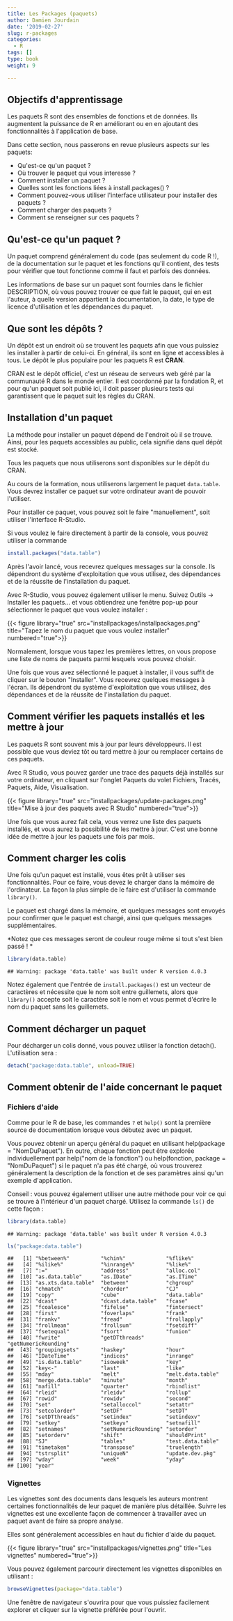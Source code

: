 ```yaml
---
title: Les Packages (paquets)
author: Damien Jourdain
date: '2019-02-27'
slug: r-packages
categories:
  - R
tags: []
type: book
weight: 9

---
```


## Objectifs d'apprentissage

Les paquets R sont des ensembles de fonctions et de données. Ils augmentent la puissance de R en améliorant ou en en ajoutant des fonctionnalités à l'application de base.

Dans cette section, nous passerons en revue plusieurs aspects sur les paquets:

+ Qu'est-ce qu'un paquet ? 
+ Où trouver le paquet qui vous interesse ?
+ Comment installer un paquet ?
+ Quelles sont les fonctions liées à install.packages() ? 
+ Comment pouvez-vous utiliser l'interface utilisateur pour installer des paquets ? 
+ Comment charger des paquets ? 
+ Comment se renseigner sur ces paquets ?

## Qu'est-ce qu'un paquet ?

Un paquet comprend généralement du code (pas seulement du code R !), de la documentation sur le paquet et les fonctions qu'il contient, des tests pour vérifier que tout fonctionne comme il faut et parfois des données.

Les informations de base sur un paquet sont fournies dans le fichier DESCRIPTION, où vous pouvez trouver ce que fait le paquet, qui en est l'auteur, à quelle version appartient la documentation, la date, le type de licence d'utilisation et les dépendances du paquet.

## Que sont les dépôts ?

Un dépôt est un endroit où se trouvent les paquets afin que vous puissiez les installer à partir de celui-ci. En général, ils sont en ligne et accessibles à tous. Le dépôt le plus populaire pour les paquets R est **CRAN**. 

CRAN est le dépôt officiel, c'est un réseau de serveurs web géré par la communauté R dans le monde entier. Il est coordonné par la fondation R, et pour qu'un paquet soit publié ici, il doit passer plusieurs tests qui garantissent que le paquet suit les règles du CRAN. 

## Installation d'un paquet

La méthode pour installer un paquet dépend de l'endroit où il se trouve. Ainsi, pour les paquets accessibles au public, cela signifie dans quel dépôt est stocké. 

Tous les paquets que nous utiliserons sont disponibles sur le dépôt du CRAN.

Au cours de la formation, nous utiliserons largement le paquet `data.table`. Vous devrez installer ce paquet sur votre ordinateur avant de pouvoir l'utiliser. 

Pour installer ce paquet, vous pouvez soit le faire "manuellement", soit utiliser l'interface R-Studio. 

Si vous voulez le faire directement à partir de la console, vous pouvez utiliser la commande 


```r
install.packages("data.table")
```
Après l'avoir lancé, vous recevrez quelques messages sur la console. Ils dépendront du système d'exploitation que vous utilisez, des dépendances et de la réussite de l'installation du paquet.

Avec R-Studio, vous pouvez également utiliser le menu. Suivez Outils -> Installer les paquets... et vous obtiendrez une fenêtre pop-up pour sélectionner le paquet que vous voulez installer :

{{< figure library="true" src="installpackages/installpackages.png" title="Tapez le nom du paquet que vous voulez installer" numbered="true">}}


Normalement, lorsque vous tapez les premières lettres, on vous propose une liste de noms de paquets parmi lesquels vous pouvez choisir. 

Une fois que vous avez sélectionné le paquet à installer, il vous suffit de cliquer sur le bouton "Installer". Vous recevrez quelques messages à l'écran. Ils dépendront du système d'exploitation que vous utilisez, des dépendances et de la réussite de l'installation du paquet.


## Comment vérifier les paquets installés et les mettre à jour

Les paquets R sont souvent mis à jour par leurs développeurs. Il est possible que vous deviez tôt ou tard mettre à jour ou remplacer certains de ces paquets. 

Avec R Studio, vous pouvez garder une trace des paquets déjà installés sur votre ordinateur, en cliquant sur l'onglet Paquets du volet Fichiers, Tracés, Paquets, Aide, Visualisation.

{{< figure library="true" src="installpackages/update-packages.png" title="Mise à jour des paquets avec R Studio" numbered="true">}}

Une fois que vous aurez fait cela, vous verrez une liste des paquets installés, et vous aurez la possibilité de les mettre à jour. C'est une bonne idée de mettre à jour les paquets une fois par mois. 

## Comment charger les colis

Une fois qu'un paquet est installé, vous êtes prêt à utiliser ses fonctionnalités. 
Pour ce faire, vous devez le charger dans la mémoire de l'ordinateur. La façon la plus simple de le faire est d'utiliser la commande `library()`.

Le paquet est chargé dans la mémoire, et quelques messages sont envoyés pour confirmer que le paquet est chargé, ainsi que quelques messages supplémentaires.  

*Notez que ces messages seront de couleur rouge même si tout s'est bien passé !  *


```r
library(data.table)
```

```
## Warning: package 'data.table' was built under R version 4.0.3
```

Notez également que l'entrée de `install.packages()` est un vecteur de caractères et nécessite que le nom soit entre guillemets, alors que `library()` accepte soit le caractère soit le nom et vous permet d'écrire le nom du paquet sans les guillemets.

## Comment décharger un paquet

Pour décharger un colis donné, vous pouvez utiliser la fonction detach(). L'utilisation sera :

```r
detach("package:data.table", unload=TRUE)
```

## Comment obtenir de l'aide concernant le paquet

### Fichiers d'aide

Comme pour le R de base, les commandes `?` et `help()` sont la première source de documentation lorsque vous débutez avec un paquet. 

Vous pouvez obtenir un aperçu général du paquet en utilisant help(package = "NomDuPaquet"). En outre, chaque fonction peut être explorée individuellement par help("nom de la fonction") ou help(fonction, package = "NomDuPaquet") si le paquet n'a pas été chargé, où vous trouverez généralement la description de la fonction et de ses paramètres ainsi qu'un exemple d'application.

Conseil : vous pouvez également utiliser une autre méthode pour voir ce qui se trouve à l'intérieur d'un paquet chargé. Utilisez la commande `ls()` de cette façon :


```r
library(data.table)
```

```
## Warning: package 'data.table' was built under R version 4.0.3
```

```r
ls("package:data.table")
```

```
##   [1] "%between%"          "%chin%"             "%flike%"           
##   [4] "%ilike%"            "%inrange%"          "%like%"            
##   [7] ":="                 "address"            "alloc.col"         
##  [10] "as.data.table"      "as.IDate"           "as.ITime"          
##  [13] "as.xts.data.table"  "between"            "chgroup"           
##  [16] "chmatch"            "chorder"            "CJ"                
##  [19] "copy"               "cube"               "data.table"        
##  [22] "dcast"              "dcast.data.table"   "fcase"             
##  [25] "fcoalesce"          "fifelse"            "fintersect"        
##  [28] "first"              "foverlaps"          "frank"             
##  [31] "frankv"             "fread"              "frollapply"        
##  [34] "frollmean"          "frollsum"           "fsetdiff"          
##  [37] "fsetequal"          "fsort"              "funion"            
##  [40] "fwrite"             "getDTthreads"       "getNumericRounding"
##  [43] "groupingsets"       "haskey"             "hour"              
##  [46] "IDateTime"          "indices"            "inrange"           
##  [49] "is.data.table"      "isoweek"            "key"               
##  [52] "key<-"              "last"               "like"              
##  [55] "mday"               "melt"               "melt.data.table"   
##  [58] "merge.data.table"   "minute"             "month"             
##  [61] "nafill"             "quarter"            "rbindlist"         
##  [64] "rleid"              "rleidv"             "rollup"            
##  [67] "rowid"              "rowidv"             "second"            
##  [70] "set"                "setalloccol"        "setattr"           
##  [73] "setcolorder"        "setDF"              "setDT"             
##  [76] "setDTthreads"       "setindex"           "setindexv"         
##  [79] "setkey"             "setkeyv"            "setnafill"         
##  [82] "setnames"           "setNumericRounding" "setorder"          
##  [85] "setorderv"          "shift"              "shouldPrint"       
##  [88] "SJ"                 "tables"             "test.data.table"   
##  [91] "timetaken"          "transpose"          "truelength"        
##  [94] "tstrsplit"          "uniqueN"            "update.dev.pkg"    
##  [97] "wday"               "week"               "yday"              
## [100] "year"
```

### Vignettes

Les vignettes sont des documents dans lesquels les auteurs montrent certaines fonctionnalités de leur paquet de manière plus détaillée. Suivre les vignettes est une excellente façon de commencer à travailler avec un paquet avant de faire sa propre analyse.

Elles sont généralement accessibles en haut du fichier d'aide du paquet.


{{< figure library="true" src="installpackages/vignettes.png" title="Les vignettes" numbered="true">}}

Vous pouvez également parcourir directement les vignettes disponibles en utilisant :


```r
browseVignettes(package="data.table")
```
Une fenêtre de navigateur s'ouvrira pour que vous puissiez facilement explorer et cliquer sur la vignette préférée pour l'ouvrir.
